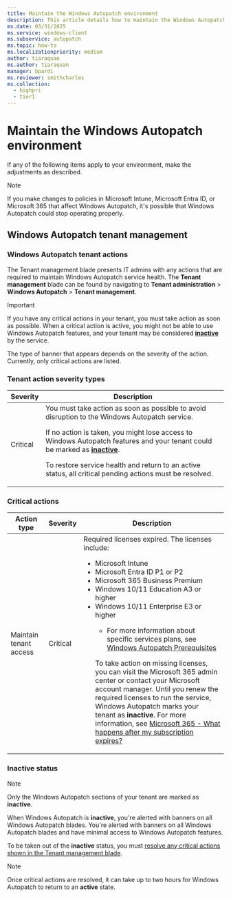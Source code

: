 ```yaml
---
title: Maintain the Windows Autopatch environment
description: This article details how to maintain the Windows Autopatch environment
ms.date: 03/31/2025
ms.service: windows-client
ms.subservice: autopatch
ms.topic: how-to
ms.localizationpriority: medium
author: tiaraquan
ms.author: tiaraquan
manager: bpardi
ms.reviewer: smithcharles
ms.collection:
  - highpri
  - tier1
---
```


# Maintain the Windows Autopatch environment

If any of the following items apply to your environment, make the adjustments as described.

> [!NOTE]
> If you make changes to policies in Microsoft Intune, Microsoft Entra ID, or Microsoft 365 that affect Windows Autopatch, it's possible that Windows Autopatch could stop operating properly.

## Windows Autopatch tenant management

### Windows Autopatch tenant actions

The Tenant management blade presents IT admins with any actions that are required to maintain Windows Autopatch service health. The **Tenant management** blade can be found by navigating to **Tenant administration** > **Windows Autopatch** > **Tenant management**.

> [!IMPORTANT]
> If you have any critical actions in your tenant, you must take action as soon as possible. When a critical action is active, you might not be able to use Windows Autopatch features, and your tenant may be considered [**inactive**](#inactive-status) by the service.

The type of banner that appears depends on the severity of the action. Currently, only critical actions are listed.

### Tenant action severity types

| Severity | Description |
| ----- | ----- |
| Critical | You must take action as soon as possible to avoid disruption to the Windows Autopatch service.<p>If no action is taken, you might lose access to Windows Autopatch features and your tenant could be marked as [**inactive**](#inactive-status).</p><p>To restore service health and return to an active status, all critical pending actions must be resolved.</p> |

### Critical actions

| Action type | Severity | Description |
| ----- | ----- | ----- |
| Maintain tenant access | Critical | Required licenses expired. The licenses include:<ul><li>Microsoft Intune</li><li>Microsoft Entra ID P1 or P2</li><li>Microsoft 365 Business Premium</li><li>Windows 10/11 Education A3 or higher </li><li>Windows 10/11 Enterprise E3 or higher</li><ul><li>For more information about specific services plans, see [Windows Autopatch Prerequisites](../prepare/windows-autopatch-prerequisites.md)</li></ul><p>To take action on missing licenses, you can visit the Microsoft 365 admin center or contact your Microsoft account manager. Until you renew the required licenses to run the service, Windows Autopatch marks your tenant as **inactive**. For more information, see [Microsoft 365 - What happens after my subscription expires?](/microsoft-365/commerce/subscriptions/what-if-my-subscription-expires)</p> |

### Inactive status

> [!NOTE]
> Only the Windows Autopatch sections of your tenant are marked as **inactive**.

When Windows Autopatch is **inactive**, you're alerted with banners on all Windows Autopatch blades. You're alerted with banners on all Windows Autopatch blades and have minimal access to Windows Autopatch features.

To be taken out of the **inactive** status, you must [resolve any critical actions shown in the Tenant management blade](#critical-actions).

> [!NOTE]
> Once critical actions are resolved, it can take up to two hours for Windows Autopatch to return to an **active** state.
